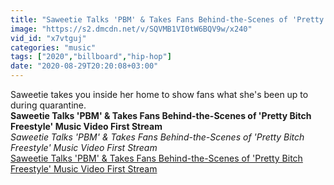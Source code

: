 ```yaml
---
title: "Saweetie Talks 'PBM' & Takes Fans Behind-the-Scenes of 'Pretty Bitch Freestyle' Music Video First Stream"
image: "https://s2.dmcdn.net/v/SQVMB1VI0tW6BQV9w/x240"
vid_id: "x7vtguj"
categories: "music"
tags: ["2020","billboard","hip-hop"]
date: "2020-08-29T20:20:08+03:00"
---
```

Saweetie takes you inside her home to show fans what she's been up to during quarantine.<br><b>Saweetie Talks 'PBM' & Takes Fans Behind-the-Scenes of 'Pretty Bitch Freestyle' Music Video First Stream</b><br> <i>Saweetie Talks 'PBM' & Takes Fans Behind-the-Scenes of 'Pretty Bitch Freestyle' Music Video First Stream</i><br> <u>Saweetie Talks 'PBM' & Takes Fans Behind-the-Scenes of 'Pretty Bitch Freestyle' Music Video First Stream</u>
